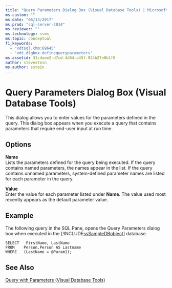 ```yaml
---
title: "Query Parameters Dialog Box (Visual Database Tools) | Microsoft Docs"
ms.custom: ""
ms.date: "06/13/2017"
ms.prod: "sql-server-2014"
ms.reviewer: ""
ms.technology: ssms
ms.topic: conceptual
f1_keywords: 
  - "vdtsql.chm:69645"
  - "vdt.dlgbox.definequeryparameters"
ms.assetid: 31cdaee2-d7cd-4d64-a45f-924b27e8b1f0
author: stevestein
ms.author: sstein
---
```

# Query Parameters Dialog Box (Visual Database Tools)
  This dialog allows you to enter values for the parameters defined in the query. This dialog box appears when you execute a query that contains parameters that require end-user input at run time.  
  
## Options  
 **Name**  
 Lists the parameters defined for the query being executed. If the query contains named parameters, the names appear in the list. If the query contains unnamed parameters, system-defined parameter names are listed for each parameter in the query.  
  
 **Value**  
 Enter the value for each parameter listed under **Name**. The value used most recently appears as the default parameter value.  
  
## Example  
 The following query in the SQL Pane, opens the Query Parameters dialog box when executed in the [!INCLUDE[ssSampleDBobject](../../includes/sssampledbobject-md.md)] database.  
  
```  
SELECT   FirstName, LastName  
FROM    Person.Person AS Lastname  
WHERE   (LastName = @Param1);  
```  
  
## See Also  
 [Query with Parameters &#40;Visual Database Tools&#41;](visual-database-tools.md)  
  
  
